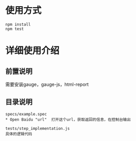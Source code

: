# 使用方式
```
npm install
npm test
```
# 详细使用介绍
## 前置说明
需要安装gauge，gauge-js，html-report
## 目录说明
```
specs/example.spec
* Open Baidu "url"  打开这个url，获取返回的信息，在控制台输出

tests/step_implementation.js
具体的逻辑代码
```